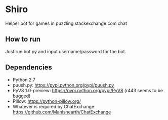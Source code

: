 # Shiro
Helper bot for games in puzzling.stackexchange.com chat

## How to run

Just run bot.py and input username/password for the bot.

## Dependencies

- Python 2.7
- puush.py: https://pypi.python.org/pypi/puush.py
- PyV8 1.0-preview: https://pypi.python.org/pypi/PyV8  (r443 seems to be bugged)
- Pillow: https://python-pillow.org/
- Whatever is required by ChatExchange: https://github.com/Manishearth/ChatExchange

